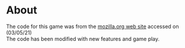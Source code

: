 # About

The code for this game was from the [mozilla.org web site](https://developer.mozilla.org/en-US/docs/Games/Tutorials/2D_Breakout_game_pure_JavaScript) accessed on (03/05/21)  
The code has been modified with new features and game play.
